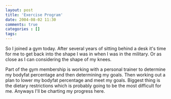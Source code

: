 ```yaml
---
layout: post
title: 'Exercise Program'
date: 2004-08-02 11:30
comments: true
categories : []
tags:
---
```

So I joined a gym today. After several years of sitting behind a desk it's time for me to get back into the shape I was in when I was in the military. Or as close as I can considering the shape of my knees.

Part of the gym membership is working with a personal trainer to determine my bodyfat percentage and then determining my goals. Then working out a plan to lower my bodyfat percentage and meet my goals. Biggest thing is the dietary restrictions which is probably going to be the most difficult for me. Anyways I'll be charting my progress here.

